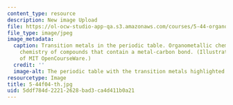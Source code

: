 ```yaml
---
content_type: resource
description: New image Upload
file: https://ol-ocw-studio-app-qa.s3.amazonaws.com/courses/5-44-organometallic-chemistry-fall-2004/5ddf784d22212628bad3ca4d411b0a21_5-44f04-th.jpg
file_type: image/jpeg
image_metadata:
  caption: Transition metals in the periodic table. Organometallic chemistry is the
    chemistry of compounds that contain a metal-carbon bond. (Illustration courtesy
    of MIT OpenCourseWare.)
  credit: ''
  image-alt: The periodic table with the transition metals highlighted.
resourcetype: Image
title: 5-44f04-th.jpg
uid: 5ddf784d-2221-2628-bad3-ca4d411b0a21
---
```

